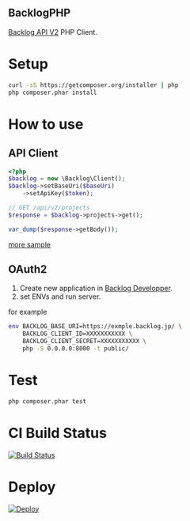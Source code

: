 BacklogPHP
---

[Backlog API V2](http://developer.nulab-inc.com/ja/docs/backlog/api/2/) PHP Client.

# Setup

```sh
curl -sS https://getcomposer.org/installer | php
php composer.phar install
```

# How to use

## API Client

```php
<?php
$backlog = new \Backlog\Client();
$backlog->setBaseUri($baseUri)
    ->setApiKey($token);

// GET /api/v2/projects
$response = $backlog->projects->get();

var_dump($response->getBody());
```

[more sample](https://github.com/ashikawa/BacklogPHP/blob/master/sample.php)

## OAuth2

1. Create new application in [Backlog Developper](https://www.backlog.jp/developer/applications/).
2. set ENVs and run server.

for example

```sh
env BACKLOG_BASE_URI=https://exmple.backlog.jp/ \
    BACKLOG_CLIENT_ID=XXXXXXXXXXX \
    BACKLOG_CLIENT_SECRET=XXXXXXXXXXX \
    php -S 0.0.0.0:8000 -t public/
```


# Test

```sh
php composer.phar test
```

# CI Build Status

[![Build Status](https://travis-ci.org/ashikawa/BacklogPHP.svg?branch=master)](https://travis-ci.org/ashikawa/BacklogPHP)

# Deploy

[![Deploy](https://www.herokucdn.com/deploy/button.png)](https://heroku.com/deploy?template=https://github.com/ashikawa/BacklogPHP/tree/heroku)
